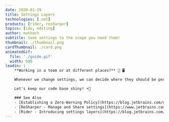 ```yaml
---
date: 2020-01-29
title: Settings Layers
technologies: [.net]
products: [rider, resharper]
topics: [ide, editing]
author: matkoch
subtitle: Save settings to the scope you need them!
thumbnail: ./thumbnail.png
cardThumbnail: ./card.png
animatedGif:
  file: './guide.gif'
  width: 500
leadin: |
    **Working in a team or at different places?** 👥 🖥

    Whenever we change settings, we can decide where they should be persisted. There are **3 layers by default**: local machine, solution team-shared, and solution personal.<!--more--> Settings like code formatting or code inspections are particularly suitable to be saved in the team-shared layer and committed to the repository. Doing so ensures that our code is always consistently structured and allows our CI to use `inspectcode.exe` to create an **insightful report** for existing code smells.

    Let's keep our code base shiny! ☀️🌈

    ### See Also
    - [Establishing a Zero-Warning Policy](https://blog.jetbrains.com/dotnet/2016/10/04/establishing-a-zero-warning-policy-with-resharpers-solution-wide-analysis/)
    - [ReSharper - Manage and Share settings](https://www.jetbrains.com/help/resharper/Sharing_Configuration_Options.html)
    - [Rider - Introducing settings layers](https://blog.jetbrains.com/dotnet/2017/02/20/rider-eap-update-code-style-settings-layers/)
---
```

